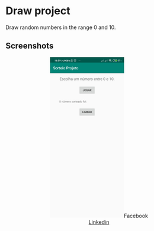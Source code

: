 # Draw project

<p>Draw random numbers in the range 0 and 10.</p>

<h2>Screenshots</h2>

<div align="center">
<p><img src="https://github.com/diegobpaula/draw-project/blob/master/screenshots/screenshot-one.jpg?raw=true" width="200px/></p>
<p><img src="https://github.com/diegobpaula/draw-project/blob/master/screenshots/screenshot-two.jpg?raw=true" width="200px/></p>
<p><img src="https://github.com/diegobpaula/draw-project/blob/master/screenshots/screenshot-three.jpg?raw=true" width="200px/></p>
</div>


<h2>My profile</h2>
diego.paula@live.com <br>
<a href="https://www.facebook.com/diegobpaula">Facebook</a><br>
<a href="https://www.linkedin.com/in/diegobpaula/">Linkedin</a>

